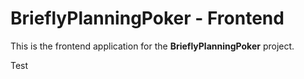 # BrieflyPlanningPoker - Frontend

This is the frontend application for the **BrieflyPlanningPoker** project.





Test
